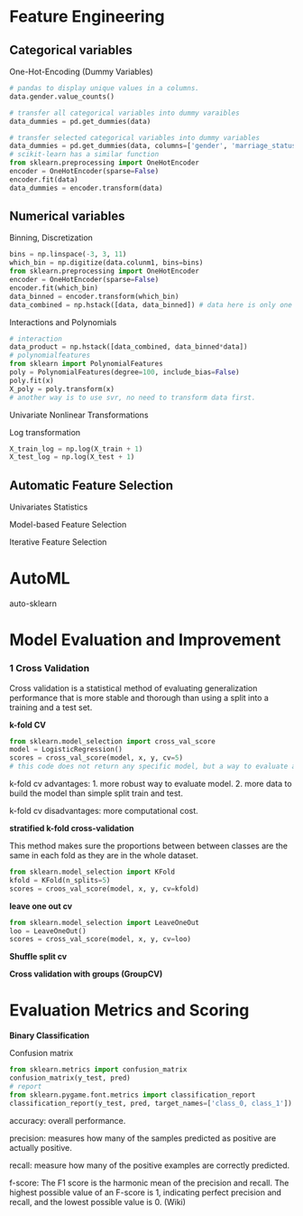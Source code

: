 # Feature Engineering 

## Categorical variables 

One-Hot-Encoding (Dummy Variables) 

```Python 
# pandas to display unique values in a columns. 
data.gender.value_counts()

# transfer all categorical variables into dummy varaibles
data_dummies = pd.get_dummies(data) 

# transfer selected categorical variables into dummy variables
data_dummies = pd.get_dummies(data, columns=['gender', 'marriage_status'])
# scikit-learn has a similar function
from sklearn.preprocessing import OneHotEncoder 
encoder = OneHotEncoder(sparse=False)
encoder.fit(data)
data_dummies = encoder.transform(data)
```

## Numerical variables 

Binning, Discretization

```Python
bins = np.linspace(-3, 3, 11)
which_bin = np.digitize(data.colunm1, bins=bins) 
from sklearn.preprocessing import OneHotEncoder 
encoder = OneHotEncoder(sparse=False)
encoder.fit(which_bin)
data_binned = encoder.transform(which_bin)
data_combined = np.hstack([data, data_binned]) # data here is only one column, need to remove the categorical variable if more than one. 
```

Interactions and Polynomials 

```Python 
# interaction
data_product = np.hstack([data_combined, data_binned*data]) 
# polynomialfeatures 
from sklearn import PolynomialFeatures 
poly = PolynomialFeatures(degree=100, include_bias=False)
poly.fit(x)
X_poly = poly.transform(x)
# another way is to use svr, no need to transform data first. 
```

Univariate Nonlinear Transformations

Log transformation 

```Python
X_train_log = np.log(X_train + 1)
X_test_log = np.log(X_test + 1) 
```

## Automatic Feature Selection 

Univariates Statistics 

Model-based Feature Selection 

Iterative Feature Selection 


# AutoML 

auto-sklearn 

# Model Evaluation and Improvement 

### 1 Cross Validation 

Cross validation is a statistical method of evaluating generalization performance that is more stable and thorough than using a split into a training and a test set. 

**k-fold CV** 

```Python
from sklearn.model_selection import cross_val_score 
model = LogisticRegression()
scores = cross_val_score(model, x, y, cv=5)
# this code does not return any specific model, but a way to evaluate a model. 
```

k-fold cv advantages: 1. more robust way to evaluate model. 2. more data to build the model than simple split train and test. 

k-fold cv disadvantages: more computational cost. 

**stratified k-fold cross-validation** 

This method makes sure the proportions between between classes are the same in each fold as they are in the whole dataset.  

```Python
from sklearn.model_selection import KFold  
kfold = KFold(n_splits=5) 
scores = croos_val_score(model, x, y, cv=kfold)
```

**leave one out cv** 

```Python
from sklearn.model_selection import LeaveOneOut
loo = LeaveOneOut()
scores = cross_val_score(model, x, y, cv=loo)
```

**Shuffle split cv**

**Cross validation with groups (GroupCV)**


# Evaluation Metrics and Scoring 

**Binary Classification**

Confusion matrix 

```Python
from sklearn.metrics import confusion_matrix 
confusion_matrix(y_test, pred)
# report
from sklearn.pygame.font.metrics import classification_report
classification_report(y_test, pred, target_names=['class_0, class_1'])
```

accuracy: overall performance.  

precision: measures how many of the samples predicted as positive are actually positive. 

recall: measure how many of the positive examples are correctly predicted. 

f-score: The F1 score is the harmonic mean of the precision and recall. The highest possible value of an F-score is 1, indicating perfect precision and recall, and the lowest possible value is 0. (Wiki) 










